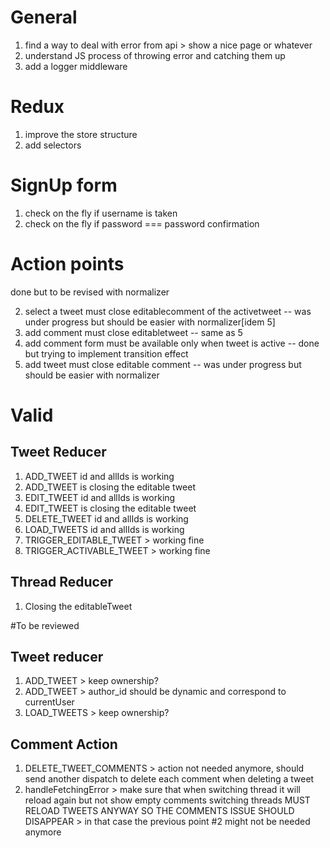# General
1. find a way to deal with error from api > show a nice page or whatever
2. understand JS process of throwing error and catching them up
3. add a logger middleware

# Redux
1. improve the store structure
2. add selectors


# SignUp form
1. check on the fly if username is taken
2. check on the fly if password === password confirmation

# Action points
<!-- 1. delete tweet must delete all respective comments --> done but to be revised with normalizer
2. select a tweet must close editablecomment of the activetweet -- was under progress but should be easier with normalizer[idem 5]
3. add comment must close editabletweet -- same as 5
4. add comment form must be available only when tweet is active -- done but trying to implement transition effect
5. add tweet must close editable comment -- was under progress but should be easier with normalizer

# Valid

## Tweet Reducer
1. ADD_TWEET id and allIds is working
2. ADD_TWEET is closing the editable tweet
3. EDIT_TWEET id and allIds is working
4. EDIT_TWEET is closing the editable tweet
5. DELETE_TWEET id and allIds is working
6. LOAD_TWEETS id and allIds is working
7. TRIGGER_EDITABLE_TWEET > working fine
8. TRIGGER_ACTIVABLE_TWEET > working fine

## Thread Reducer
1. Closing the editableTweet


#To be reviewed

## Tweet reducer
1. ADD_TWEET > keep ownership?
2. ADD_TWEET > author_id should be dynamic and correspond to currentUser
3. LOAD_TWEETS > keep ownership?

## Comment Action
1. DELETE_TWEET_COMMENTS > action not needed anymore, should send another dispatch to delete each comment when deleting a tweet
2. handleFetchingError > make sure that when switching thread it will reload again but not show empty comments
  switching threads MUST RELOAD TWEETS ANYWAY SO THE COMMENTS ISSUE SHOULD DISAPPEAR > in that case the previous point #2 might not be needed anymore

